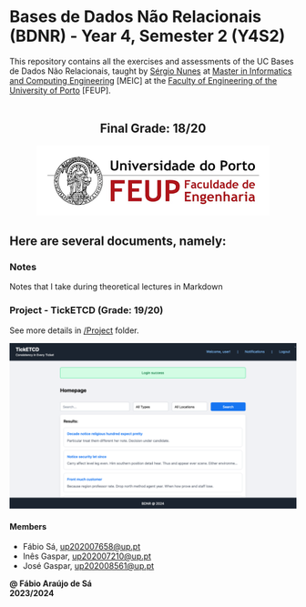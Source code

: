 # Bases de Dados Não Relacionais (BDNR) - Year 4, Semester 2 (Y4S2)

This repository contains all the exercises and assessments of the UC Bases de Dados Não Relacionais, taught by [Sérgio Nunes](https://sigarra.up.pt/feup/pt/func_geral.formview?p_codigo=310021) at [Master in Informatics and Computing Engineering](https://sigarra.up.pt/feup/pt/cur_geral.cur_view?pv_curso_id=22862) [MEIC] at the [Faculty of Engineering of the University of Porto](https://sigarra.up.pt/feup/pt/web_page.Inicial) [FEUP]. <br> <br>

<h2 align = "center" >Final Grade: 18/20</h2>
<p align = "center" >
  <img 
       title = "FEUP logo"
       src = "Images//FEUP_Logo.png" 
       alt = "FEUP Logo"  
       />
</p>

## Here are several documents, namely:

### Notes

Notes that I take during theoretical lectures in Markdown <br>

### Project - TickETCD (Grade: 19/20)

See more details in [/Project](/Project/) folder.

![](/Project/imgs/home.png)

#### Members

- Fábio Sá, up202007658@up.pt
- Inês Gaspar, up202007210@up.pt
- José Gaspar, up202008561@up.pt

**@ Fábio Araújo de Sá** <br>
**2023/2024**
